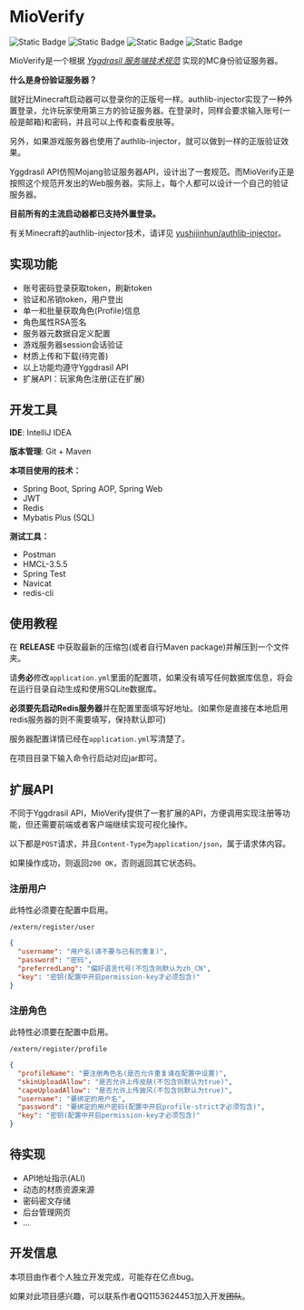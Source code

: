 # MioVerify

![Static Badge](https://img.shields.io/badge/version-v1.0.0--BETA-blue) ![Static Badge](https://img.shields.io/badge/java-17-purple) ![Static Badge](https://img.shields.io/badge/developer-Fuzihara_Yukina-orange) ![Static Badge](https://img.shields.io/badge/for-Minecraft_Java_Edition-green)

MioVerify是一个根据 *[Yggdrasil 服务端技术规范](https://github.com/yushijinhun/authlib-injector/wiki/Yggdrasil-%E6%9C%8D%E5%8A%A1%E7%AB%AF%E6%8A%80%E6%9C%AF%E8%A7%84%E8%8C%83)* 实现的MC身份验证服务器。

**什么是身份验证服务器？**

就好比Minecraft启动器可以登录你的正版号一样。authlib-injector实现了一种外置登录，允许玩家使用第三方的验证服务器。在登录时，同样会要求输入账号(一般是邮箱)和密码，并且可以上传和查看皮肤等。

另外，如果游戏服务器也使用了authlib-injector，就可以做到一样的正版验证效果。

Yggdrasil API仿照Mojang验证服务器API，设计出了一套规范。而MioVerify正是按照这个规范开发出的Web服务器。实际上，每个人都可以设计一个自己的验证服务器。

**目前所有的主流启动器都已支持外置登录。**

有关Minecraft的authlib-injector技术，请详见 [yushijinhun/authlib-injector](https://github.com/yushijinhun/authlib-injector)。

## 实现功能

* 账号密码登录获取token，刷新token
* 验证和吊销token，用户登出
* 单一和批量获取角色(Profile)信息
* 角色属性RSA签名
* 服务器元数据自定义配置
* 游戏服务器session会话验证
* 材质上传和下载(待完善)
* 以上功能均遵守Yggdrasil API
* 扩展API：玩家角色注册(正在扩展)

## 开发工具

**IDE**: IntelliJ IDEA

**版本管理**: Git + Maven

**本项目使用的技术：**

* Spring Boot, Spring AOP, Spring Web
* JWT
* Redis
* Mybatis Plus (SQL)

**测试工具：**

* Postman
* HMCL-3.5.5
* Spring Test
* Navicat
* redis-cli

## 使用教程

在 **RELEASE** 中获取最新的压缩包(或者自行Maven package)并解压到一个文件夹。

请**务必**修改`application.yml`里面的配置项，如果没有填写任何数据库信息，将会在运行目录自动生成和使用SQLite数据库。

**必须要先启动Redis服务器**并在配置里面填写好地址。(如果你是直接在本地启用redis服务器的则不需要填写，保持默认即可)

服务器配置详情已经在`application.yml`写清楚了。

在项目目录下输入命令行启动对应jar即可。

## 扩展API

不同于Yggdrasil API，MioVerify提供了一套扩展的API，方便调用实现注册等功能，但还需要前端或者客户端继续实现可视化操作。

以下都是`POST`请求，并且`Content-Type`为`application/json`，属于请求体内容。

如果操作成功，则返回`200 OK`，否则返回其它状态码。

### 注册用户

此特性必须要在配置中启用。

`/extern/register/user`

```json
{
  "username": "用户名(请不要与已有的重复)",
  "password": "密码",
  "preferredLang": "偏好语言代号(不包含则默认为zh_CN",
  "key": "密钥(配置中开启permission-key才必须包含)"
}
```

### 注册角色

此特性必须要在配置中启用。

`/extern/register/profile`

```json
{
  "profileName": "要注册角色名(是否允许重复请在配置中设置)",
  "skinUploadAllow": "是否允许上传皮肤(不包含则默认为true)",
  "capeUploadAllow": "是否允许上传披风(不包含则默认为true)",
  "username": "要绑定的用户名",
  "password": "要绑定的用户密码(配置中开启profile-strict才必须包含)",
  "key": "密钥(配置中开启permission-key才必须包含)"
}
```

## 待实现

* API地址指示(ALI)
* 动态的材质资源来源
* 密码密文存储
* 后台管理网页
* ...

## 开发信息

本项目由作者个人独立开发完成，可能存在亿点bug。

如果对此项目感兴趣，可以联系作者QQ1153624453加入开发~~团队~~。
